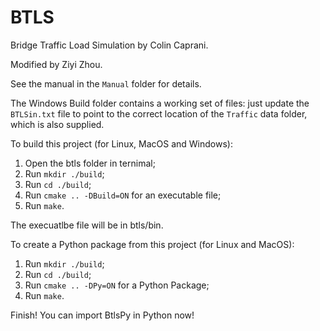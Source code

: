 # BTLS
Bridge Traffic Load Simulation by Colin Caprani.

Modified by Ziyi Zhou. 

See the manual in the `Manual` folder for details.

The Windows Build folder contains a working set of files: just update the `BTLSin.txt` file to point to the correct location of the `Traffic` data folder, which is also supplied.

To build this project (for Linux, MacOS and Windows): 
1. Open the btls folder in ternimal; 
2. Run `mkdir ./build`; 
3. Run `cd ./build`; 
4. Run `cmake .. -DBuild=ON` for an executable file;
5. Run `make`. 

The execuatlbe file will be in btls/bin.

To create a Python package from this project (for Linux and MacOS): 
1. Run `mkdir ./build`; 
2. Run `cd ./build`; 
3. Run `cmake .. -DPy=ON` for a Python Package; 
4. Run `make`. 

Finish! You can import BtlsPy in Python now!
